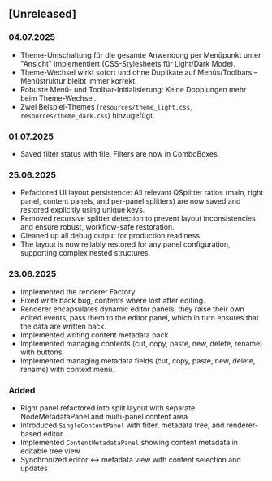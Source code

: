 
## [Unreleased]

### 04.07.2025
- Theme-Umschaltung für die gesamte Anwendung per Menüpunkt unter "Ansicht" implementiert (CSS-Stylesheets für Light/Dark Mode).
- Theme-Wechsel wirkt sofort und ohne Duplikate auf Menüs/Toolbars – Menüstruktur bleibt immer korrekt.
- Robuste Menü- und Toolbar-Initialisierung: Keine Dopplungen mehr beim Theme-Wechsel.
- Zwei Beispiel-Themes (`resources/theme_light.css`, `resources/theme_dark.css`) hinzugefügt.

### 01.07.2025
- Saved filter status with file. Filters are now in ComboBoxes.

### 25.06.2025
- Refactored UI layout persistence: All relevant QSplitter ratios (main, right panel, content panels, and per-panel splitters) are now saved and restored explicitly using unique keys.
- Removed recursive splitter detection to prevent layout inconsistencies and ensure robust, workflow-safe restoration.
- Cleaned up all debug output for production readiness.
- The layout is now reliably restored for any panel configuration, supporting complex nested structures.

### 23.06.2025
- Implemented the renderer Factory
- Fixed write back bug, contents where lost after editing.
- Renderer encapsulates dynamic editor panels, they raise their own edited events, pass them to the editor panel, which in turn ensures that the data are written back.
- Implemented writing content metadata back
- Implemented managing contents (cut, copy, paste, new, delete, rename) with buttons
- Implemented managing metadata fields (cut, copy, paste, new, delete, rename) with context menü.




### Added
- Right panel refactored into split layout with separate NodeMetadataPanel and multi-panel content area
- Introduced `SingleContentPanel` with filter, metadata tree, and renderer-based editor
- Implemented `ContentMetadataPanel` showing content metadata in editable tree view
- Synchronized editor ↔ metadata view with content selection and updates
